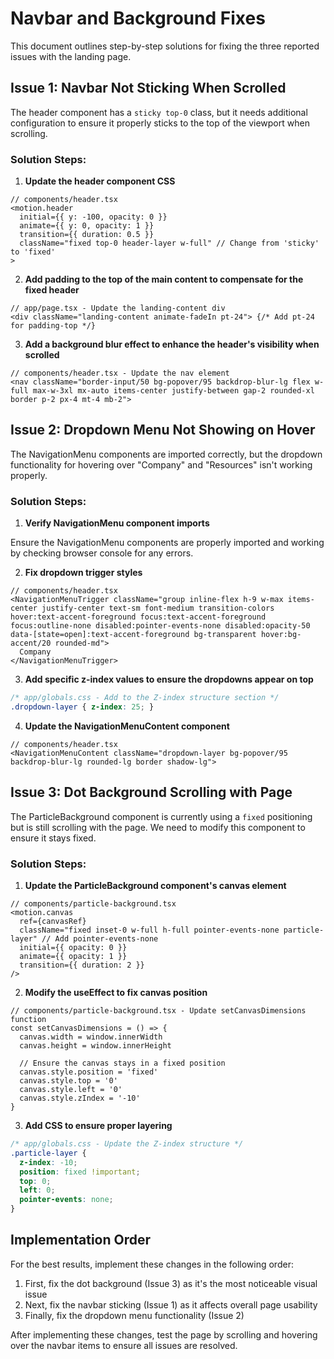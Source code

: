 # Navbar and Background Fixes

This document outlines step-by-step solutions for fixing the three reported issues with the landing page.

## Issue 1: Navbar Not Sticking When Scrolled

The header component has a `sticky top-0` class, but it needs additional configuration to ensure it properly sticks to the top of the viewport when scrolling.

### Solution Steps:

1. **Update the header component CSS**

```tsx
// components/header.tsx
<motion.header
  initial={{ y: -100, opacity: 0 }}
  animate={{ y: 0, opacity: 1 }}
  transition={{ duration: 0.5 }}
  className="fixed top-0 header-layer w-full" // Change from 'sticky' to 'fixed'
>
```

2. **Add padding to the top of the main content to compensate for the fixed header**

```tsx
// app/page.tsx - Update the landing-content div
<div className="landing-content animate-fadeIn pt-24"> {/* Add pt-24 for padding-top */}
```

3. **Add a background blur effect to enhance the header's visibility when scrolled**

```tsx
// components/header.tsx - Update the nav element
<nav className="border-input/50 bg-popover/95 backdrop-blur-lg flex w-full max-w-3xl mx-auto items-center justify-between gap-2 rounded-xl border p-2 px-4 mt-4 mb-2">
```

## Issue 2: Dropdown Menu Not Showing on Hover

The NavigationMenu components are imported correctly, but the dropdown functionality for hovering over "Company" and "Resources" isn't working properly.

### Solution Steps:

1. **Verify NavigationMenu component imports**

Ensure the NavigationMenu components are properly imported and working by checking browser console for any errors.

2. **Fix dropdown trigger styles**

```tsx
// components/header.tsx
<NavigationMenuTrigger className="group inline-flex h-9 w-max items-center justify-center text-sm font-medium transition-colors hover:text-accent-foreground focus:text-accent-foreground focus:outline-none disabled:pointer-events-none disabled:opacity-50 data-[state=open]:text-accent-foreground bg-transparent hover:bg-accent/20 rounded-md">
  Company
</NavigationMenuTrigger>
```

3. **Add specific z-index values to ensure the dropdowns appear on top**

```css
/* app/globals.css - Add to the Z-index structure section */
.dropdown-layer { z-index: 25; }
```

4. **Update the NavigationMenuContent component**

```tsx
// components/header.tsx
<NavigationMenuContent className="dropdown-layer bg-popover/95 backdrop-blur-lg rounded-lg border shadow-lg">
```

## Issue 3: Dot Background Scrolling with Page

The ParticleBackground component is currently using a `fixed` positioning but is still scrolling with the page. We need to modify this component to ensure it stays fixed.

### Solution Steps:

1. **Update the ParticleBackground component's canvas element**

```tsx
// components/particle-background.tsx
<motion.canvas
  ref={canvasRef}
  className="fixed inset-0 w-full h-full pointer-events-none particle-layer" // Add pointer-events-none
  initial={{ opacity: 0 }}
  animate={{ opacity: 1 }}
  transition={{ duration: 2 }}
/>
```

2. **Modify the useEffect to fix canvas position**

```tsx
// components/particle-background.tsx - Update setCanvasDimensions function
const setCanvasDimensions = () => {
  canvas.width = window.innerWidth
  canvas.height = window.innerHeight
  
  // Ensure the canvas stays in a fixed position
  canvas.style.position = 'fixed'
  canvas.style.top = '0'
  canvas.style.left = '0'
  canvas.style.zIndex = '-10'
}
```

3. **Add CSS to ensure proper layering**

```css
/* app/globals.css - Update the Z-index structure */
.particle-layer { 
  z-index: -10; 
  position: fixed !important;
  top: 0;
  left: 0;
  pointer-events: none;
}
```

## Implementation Order

For the best results, implement these changes in the following order:

1. First, fix the dot background (Issue 3) as it's the most noticeable visual issue
2. Next, fix the navbar sticking (Issue 1) as it affects overall page usability
3. Finally, fix the dropdown menu functionality (Issue 2)

After implementing these changes, test the page by scrolling and hovering over the navbar items to ensure all issues are resolved. 